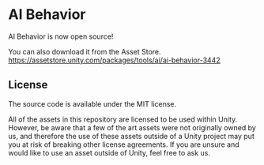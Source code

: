 # AI Behavior

AI Behavior is now open source!

You can also download it from the Asset Store.
https://assetstore.unity.com/packages/tools/ai/ai-behavior-3442

## License

The source code is available under the MIT license.

All of the assets in this repository are licensed to be used within Unity. However, be aware that a few of the art assets were not originally owned by us, and therefore the use of these assets outside of a Unity project may put you at risk of breaking other license agreements. If you are unsure and would like to use an asset outside of Unity, feel free to ask us.
